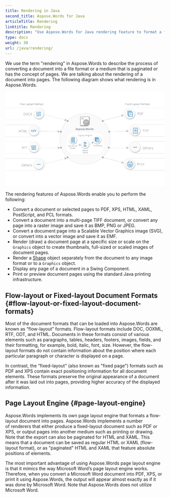 ```yaml
---
title: Rendering in Java
second_title: Aspose.Words for Java
articleTitle: Rendering
linktitle: Rendering
description: "Use Aspose.Words for Java rendering feature to format a flow-layout document into pages and convert such a document or selected pages to another document (PDF, HTML, XPS, etc.) or image (TIFF, PNG, SVG, etc.) formats for viewing, further conversions, or printing."
type: docs
weight: 30
url: /java/rendering/
---
```


We use the term "rendering" in Aspose.Words to describe the process of converting a document into a file format or a medium that is paginated or has the concept of pages. We are talking about the rendering of a document into pages. The following diagram shows what rendering is in Aspose.Words.

![rendering-aspose-words-java](rendering-1.png)

The rendering features of Aspose.Words enable you to perform the following:

- Convert a document or selected pages to PDF, XPS, HTML, XAML, PostScript, and PCL formats.
- Convert a document into a multi-page TIFF document, or convert any page into a raster image and save it as BMP, PNG or JPEG.
- Convert a document page into a Scalable Vector Graphics image (SVG), or convert into a vector image and save it as EMF.
- Render (draw) a document page at a specific size or scale on the `Graphics` object to create thumbnails, full-sized or scaled images of document pages.
- Render a [Shape](https://reference.aspose.com/words/java/com.aspose.words/shape/) object separately from the document to any image format or to a `Graphics` object.
- Display any page of a document in a Swing Component.
- Print or preview document pages using the standard Java printing infrastructure.

## Flow-layout or Fixed-layout Document Formats {#flow-layout-or-fixed-layout-document-formats}

Most of the document formats that can be loaded into Aspose.Words are known as “flow-layout” formats. Flow-layout formats include DOC, OOXML, RTF, ODT, and HTML. Documents in these formats consist of various elements such as paragraphs, tables, headers, footers, images, fields, and their formatting, for example, bold, italic, font, size. However, the flow-layout formats do not contain information about the position where each particular paragraph or character is displayed on a page.

In contrast, the “fixed-layout” (also known as "fixed page") formats such as PDF and XPS contain exact positioning information for all document elements. These formats preserve the original appearance of a document after it was laid out into pages, providing higher accuracy of the displayed information.

## Page Layout Engine {#page-layout-engine}

Aspose.Words implements its own page layout engine that formats a flow-layout document into pages. Aspose.Words implements a number of renderers that either produce a fixed-layout document such as PDF or XPS, or output pages into another medium such as printing or drawing. Note that the export can also be paginated for HTML and XAML. This means that a document can be saved as regular HTML or XAML (flow-layout format), or as "paginated" HTML and XAML that feature absolute positions of elements.

The most important advantage of using Aspose.Words page layout engine is that it mimics the way Microsoft Word’s page layout engine works. Therefore, when you convert a Microsoft Word document into PDF, XPS, or print it using Aspose.Words, the output will appear almost exactly as if it was done by Microsoft Word. Note that Aspose.Words does not utilize Microsoft Word.
